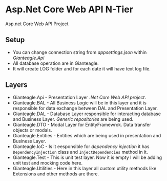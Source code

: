 # Asp.Net Core Web API N-Tier

Asp.net Core Web API Project

## Setup

- You can change connection string from *appsettings.json* within *Gianteagle.Api*
- All database operation are in Gianteagle.
- It will create LOG folder and for each date it will have text log file.
 
## Layers

- Gianteagle.Api - Presentation Layer *.Net Core Web API project*.
- Gianteagle.BAL - All Business Logic  will be in this layer and it is responsible for data exchange between DAL and Presentation Layer.
- Gianteagle.DAL - Database Layer responsible for interacting database and Business Layer. *Generic repositories* are being used.
- Gianteagle.DTO - Modal Layer for EntityFramewrok. Data transfer objects or modals.
- Gianteagle.Entities - Entities which are being used in presentation and Business Layer.
- Gianteagle.IoC - Is it eesponsible for *dependency injection* it has ```DependencyInjection``` class and ```InjectDependencies``` method in it.
- Gianteagle.Test - This is unit test layer. Now it is empty I will be adding unit test and mocking code here.
- Gianteagle.Utilities - Here in this layer all custom utility methods like Extensions and other methods are there.

  
